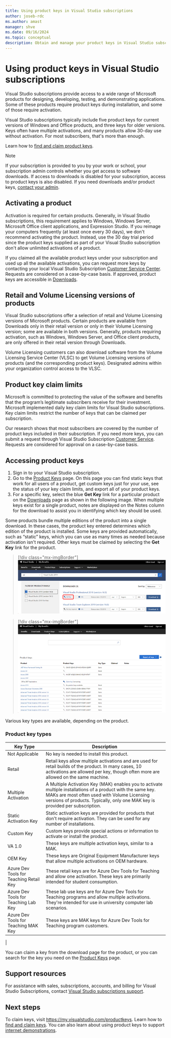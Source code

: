 ```yaml
---
title: Using product keys in Visual Studio subscriptions
author: joseb-rdc
ms.author: amast
manager: shve
ms.date: 09/16/2024
ms.topic: conceptual
description: Obtain and manage your product keys in Visual Studio subscriptions for products that require keys for installation or activation.
---
```


# Using product keys in Visual Studio subscriptions

Visual Studio subscriptions provide access to a wide range of Microsoft products for designing, developing, testing, and demonstrating applications. Some of these products require product keys during installation, and some of those require activation.

Visual Studio subscriptions typically include five product keys for current versions of Windows and Office products, and three keys for older versions.
Keys often have multiple activations, and many products allow 30-day use without activation. For most subscribers, that's more than enough. 

Learn how to [find and claim product keys](find-keys.md). 

> [!NOTE]
> If your subscription is provided to you by your work or school, your subscription admin controls whether you get access to software downloads. If access to downloads is disabled for your subscription, access to product keys is also disabled. If you need downloads and/or product keys, [contact your admin](contact-my-admin.md).

## Activating a product

Activation is required for certain products. Generally, in Visual Studio subscriptions, this requirement applies to Windows, Windows Server, Microsoft Office client applications, and Expression Studio. If you reimage your computers frequently (at least once every 30 days), we don't recommend activating the product. Instead, use the 30 day trial period since the product keys supplied as part of your Visual Studio subscription don't allow unlimited activations of a product.

If you claimed all the available product keys under your subscription and used up all the available activations, you can request more keys by contacting your local Visual Studio Subscription [Customer Service Center](https://visualstudio.microsoft.com/subscriptions/support/). Requests are considered on a case-by-case basis. If approved, product keys are accessible in [Downloads](https://my.visualstudio.com/downloads).

## Retail and Volume Licensing versions of products

Visual Studio subscriptions offer a selection of retail and Volume Licensing versions of Microsoft products. Certain products are available from Downloads only in their retail version or only in their Volume Licensing version; some are available in both versions. Generally, products requiring activation, such as Windows, Windows Server, and Office client products, are only offered in their retail version through Downloads.

Volume Licensing customers can also download software from the Volume Licensing Service Center (VLSC) to get Volume Licensing versions of products (and the corresponding product keys). Designated admins within your organization control access to the VLSC.

## Product key claim limits

Microsoft is committed to protecting the value of the software and benefits that the program’s legitimate subscribers receive for their investment. Microsoft implemented daily key claim limits for Visual Studio subscriptions. Key claim limits restrict the number of keys that can be claimed per subscription.

Our research shows that most subscribers are covered by the number of product keys included in their subscription. If you need more keys, you can submit a request through Visual Studio Subscription [Customer Service](https://visualstudio.microsoft.com/subscriptions/support/). Requests are considered for approval on a case-by-case basis.

## Accessing product keys

1. Sign in to your Visual Studio subscription. 
2. Go to the [Product Keys](https://my.visualstudio.com/productkeys?wt.mc_id=o~msft~docs) page. On this page you can find static keys that work for all users of a product, get custom keys just for your use, see the status of your key claim limits, and export all of your product keys. 
3. For a specific key, select the blue **Get Key** link for a particular product on the [Downloads](https://my.visualstudio.com/downloads) page as shown in the following image. 
 When multiple keys exist for a single product, notes are displayed on the Notes column for the download to assist you in identifying which key should be used.

Some products bundle multiple editions of the product into a single download. In these cases, the product key entered determines which edition of the product is installed.
Some keys are provided automatically, such as “static” keys, which you can use as many times as needed because activation isn't required. Other keys must be claimed by selecting the **Get Key** link for the product.
> [!div class="mx-imgBorder"]
> ![Get Key from Downloads Page](_img/product-keys/download-get-key.png "Screenshot of the download page for Visual Studio Professional 2019. The Get key link is highlighted.")

> [!div class="mx-imgBorder"]
> ![Product Keys Page](_img/product-keys/product-keys-page.png "Screenshot of the Product keys page on the subscription portal.")

Various key types are available, depending on the product.

### Product key types

|  Key Type | Description  |
|-----------|--------------|
|  Not Applicable  |  No key is needed to install this product. |
|  Retail |  Retail keys allow multiple activations and are used for retail builds of the product. In many cases, 10 activations are allowed per key, though often more are allowed on the same machine. |
|  Multiple Activation |  A Multiple Activation Key (MAK) enables you to activate multiple installations of a product with the same key. MAKs are most often used with Volume Licensing versions of products. Typically, only one MAK key is provided per subscription. |
|  Static Activation Key |  Static activation keys are provided for products that don't require activation. They can be used for any number of installations. |
|  Custom Key  |  Custom keys provide special actions or information to activate or install the product. |
|  VA 1.0  |  These keys are multiple activation keys, similar to a MAK. |
|  OEM Key |  These keys are Original Equipment Manufacturer keys that allow multiple activations on OEM hardware. |
|  Azure Dev Tools for Teaching Retail Key |  These retail keys are for Azure Dev Tools for Teaching and allow one activation. These keys are primarily intended for student consumption. |
|  Azure Dev Tools for Teaching Lab Key |  These lab use keys are for Azure Dev Tools for Teaching programs and allow multiple activations. They're intended for use in university computer lab scenarios. |
|  Azure Dev Tools for Teaching MAK Key |  These keys are MAK keys for Azure Dev Tools for Teaching program customers. |
|

You can claim a key from the download page for the product, or you can search for the key you need on the [Product Keys](https://my.visualstudio.com/productkeys) page.

## Support resources

For assistance with sales, subscriptions, accounts, and billing for Visual Studio Subscriptions, contact [Visual Studio subscriptions support](https://aka.ms/vssubscriberhelp).

## Next steps

To claim keys, visit https://my.visualstudio.com/productkeys. 
Learn how to [find and claim keys](find-keys.md).
You can also learn about using product keys to support [internet demonstrations](internet-demos.md).
